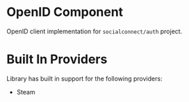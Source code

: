 OpenID Component
================

OpenID client implementation for `socialconnect/auth` project.

# Built In Providers

Library has built in support for the following providers:

* Steam
